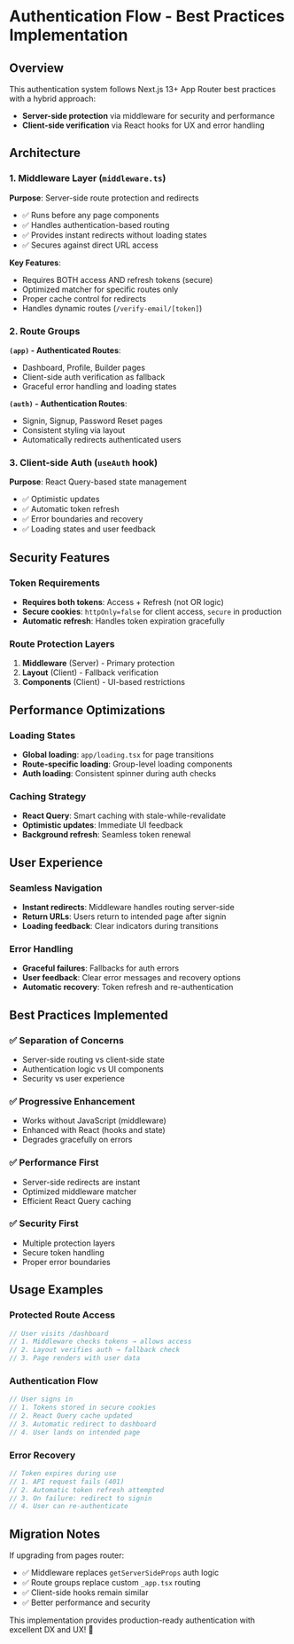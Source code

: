 # Authentication Flow - Best Practices Implementation

## Overview

This authentication system follows Next.js 13+ App Router best practices with a hybrid approach:

- **Server-side protection** via middleware for security and performance
- **Client-side verification** via React hooks for UX and error handling

## Architecture

### 1. Middleware Layer (`middleware.ts`)

**Purpose**: Server-side route protection and redirects

- ✅ Runs before any page components
- ✅ Handles authentication-based routing
- ✅ Provides instant redirects without loading states
- ✅ Secures against direct URL access

**Key Features**:

- Requires BOTH access AND refresh tokens (secure)
- Optimized matcher for specific routes only
- Proper cache control for redirects
- Handles dynamic routes (`/verify-email/[token]`)

### 2. Route Groups

**`(app)` - Authenticated Routes**:

- Dashboard, Profile, Builder pages
- Client-side auth verification as fallback
- Graceful error handling and loading states

**`(auth)` - Authentication Routes**:

- Signin, Signup, Password Reset pages
- Consistent styling via layout
- Automatically redirects authenticated users

### 3. Client-side Auth (`useAuth` hook)

**Purpose**: React Query-based state management

- ✅ Optimistic updates
- ✅ Automatic token refresh
- ✅ Error boundaries and recovery
- ✅ Loading states and user feedback

## Security Features

### Token Requirements

- **Requires both tokens**: Access + Refresh (not OR logic)
- **Secure cookies**: `httpOnly=false` for client access, `secure` in production
- **Automatic refresh**: Handles token expiration gracefully

### Route Protection Layers

1. **Middleware** (Server) - Primary protection
2. **Layout** (Client) - Fallback verification
3. **Components** (Client) - UI-based restrictions

## Performance Optimizations

### Loading States

- **Global loading**: `app/loading.tsx` for page transitions
- **Route-specific loading**: Group-level loading components
- **Auth loading**: Consistent spinner during auth checks

### Caching Strategy

- **React Query**: Smart caching with stale-while-revalidate
- **Optimistic updates**: Immediate UI feedback
- **Background refresh**: Seamless token renewal

## User Experience

### Seamless Navigation

- **Instant redirects**: Middleware handles routing server-side
- **Return URLs**: Users return to intended page after signin
- **Loading feedback**: Clear indicators during transitions

### Error Handling

- **Graceful failures**: Fallbacks for auth errors
- **User feedback**: Clear error messages and recovery options
- **Automatic recovery**: Token refresh and re-authentication

## Best Practices Implemented

### ✅ Separation of Concerns

- Server-side routing vs client-side state
- Authentication logic vs UI components
- Security vs user experience

### ✅ Progressive Enhancement

- Works without JavaScript (middleware)
- Enhanced with React (hooks and state)
- Degrades gracefully on errors

### ✅ Performance First

- Server-side redirects are instant
- Optimized middleware matcher
- Efficient React Query caching

### ✅ Security First

- Multiple protection layers
- Secure token handling
- Proper error boundaries

## Usage Examples

### Protected Route Access

```typescript
// User visits /dashboard
// 1. Middleware checks tokens → allows access
// 2. Layout verifies auth → fallback check
// 3. Page renders with user data
```

### Authentication Flow

```typescript
// User signs in
// 1. Tokens stored in secure cookies
// 2. React Query cache updated
// 3. Automatic redirect to dashboard
// 4. User lands on intended page
```

### Error Recovery

```typescript
// Token expires during use
// 1. API request fails (401)
// 2. Automatic token refresh attempted
// 3. On failure: redirect to signin
// 4. User can re-authenticate
```

## Migration Notes

If upgrading from pages router:

- ✅ Middleware replaces `getServerSideProps` auth logic
- ✅ Route groups replace custom `_app.tsx` routing
- ✅ Client-side hooks remain similar
- ✅ Better performance and security

This implementation provides production-ready authentication with excellent DX and UX! 🚀
